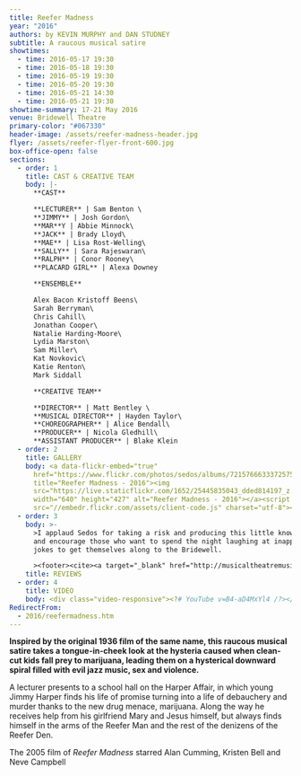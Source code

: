 ```yaml
---
title: Reefer Madness
year: "2016"
authors: by KEVIN MURPHY and DAN STUDNEY
subtitle: A raucous musical satire
showtimes:
  - time: 2016-05-17 19:30
  - time: 2016-05-18 19:30
  - time: 2016-05-19 19:30
  - time: 2016-05-20 19:30
  - time: 2016-05-21 14:30
  - time: 2016-05-21 19:30
showtime-summary: 17-21 May 2016
venue: Bridewell Theatre
primary-color: "#067330"
header-image: /assets/reefer-madness-header.jpg
flyer: /assets/reefer-flyer-front-600.jpg
box-office-open: false
sections:
  - order: 1
    title: CAST & CREATIVE TEAM
    body: |-
      **CAST**

      **LECTURER** | Sam Benton \
      **JIMMY** | Josh Gordon\
      **MAR**Y | Abbie Minnock\
      **JACK** | Brady Lloyd\
      **MAE** | Lisa Rost-Welling\
      **SALLY** | Sara Rajeswaran\
      **RALPH** | Conor Rooney\
      **PLACARD GIRL** | Alexa Downey

      **ENSEMBLE**

      Alex Bacon Kristoff Beens\
      Sarah Berryman\
      Chris Cahill\
      Jonathan Cooper\
      Natalie Harding-Moore\
      Lydia Marston\
      Sam Miller\
      Kat Novkovic\
      Katie Renton\
      Mark Siddall

      **CREATIVE TEAM**

      **DIRECTOR** | Matt Bentley \
      **MUSICAL DIRECTOR** | Hayden Taylor\
      **CHOREOGRAPHER** | Alice Bendall\
      **PRODUCER** | Nicola Gledhill\
      **ASSISTANT PRODUCER** | Blake Klein
  - order: 2
    title: GALLERY
    body: <a data-flickr-embed="true"
      href="https://www.flickr.com/photos/sedos/albums/72157666333725756"
      title="Reefer Madness - 2016"><img
      src="https://live.staticflickr.com/1652/25445835043_dded814197_z.jpg"
      width="640" height="427" alt="Reefer Madness - 2016"></a><script async
      src="//embedr.flickr.com/assets/client-code.js" charset="utf-8"></script>
  - order: 3
    body: >-
      >I applaud Sedos for taking a risk and producing this little known show
      and encourage those who want to spend the night laughing at inappropriate
      jokes to get themselves along to the Bridewell.

      ><footer><cite><a target="_blank" href="http://musicaltheatremusings.co.uk/reefer-madness">Reefer Madness, 2016, Musical Theatre Musings</a></cite></footer>
    title: REVIEWS
  - order: 4
    title: VIDEO
    body: <div class="video-responsive"><?# YouTube v=B4-aD4MxYl4 /?></div>
RedirectFrom:
  - 2016/reefermadness.htm
---
```

**Inspired by the original 1936 film of the same name, this raucous musical satire takes a tongue-in-cheek look at the hysteria caused when clean-cut kids fall prey to marijuana, leading them on a hysterical downward spiral filled with evil jazz music, sex and violence.**

A lecturer presents to a school hall on the Harper Affair, in which young Jimmy Harper finds his life of promise turning into a life of debauchery and murder thanks to the new drug menace, marijuana. Along the way he receives help from his girlfriend Mary and Jesus himself, but always finds himself in the arms of the Reefer Man and the rest of the denizens of the Reefer Den.

The 2005 film of *Reefer Madness* starred Alan Cumming, Kristen Bell and Neve Campbell